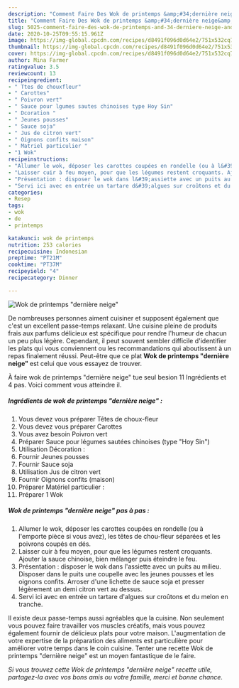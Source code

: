 ```yaml
---
description: "Comment Faire Des Wok de printemps &amp;#34;dernière neige&amp;#34;"
title: "Comment Faire Des Wok de printemps &amp;#34;dernière neige&amp;#34;"
slug: 5025-comment-faire-des-wok-de-printemps-and-34-derniere-neige-and-34
date: 2020-10-25T09:55:15.961Z
image: https://img-global.cpcdn.com/recipes/d8491f096d0d64e2/751x532cq70/wok-de-printemps-derniere-neige-photo-principale-de-la-recette.jpg
thumbnail: https://img-global.cpcdn.com/recipes/d8491f096d0d64e2/751x532cq70/wok-de-printemps-derniere-neige-photo-principale-de-la-recette.jpg
cover: https://img-global.cpcdn.com/recipes/d8491f096d0d64e2/751x532cq70/wok-de-printemps-derniere-neige-photo-principale-de-la-recette.jpg
author: Mina Farmer
ratingvalue: 3.5
reviewcount: 13
recipeingredient:
- " Ttes de chouxfleur"
- " Carottes"
- " Poivron vert"
- " Sauce pour lgumes sautes chinoises type Hoy Sin"
- " Dcoration "
- " Jeunes pousses"
- " Sauce soja"
- " Jus de citron vert"
- " Oignons confits maison"
- " Matriel particulier "
- "1 Wok"
recipeinstructions:
- "Allumer le wok, déposer les carottes coupées en rondelle (ou à l&#39;emporte pièce si vous avez), les têtes de chou-fleur séparées et les poivrons coupés en dés."
- "Laisser cuir à feu moyen, pour que les légumes restent croquants. Ajouter la sauce chinoise, bien mélanger puis éteindre le feu."
- "Présentation : disposer le wok dans l&#39;assiette avec un puits au milieu. Disposer dans le puits une coupelle avec les jeunes pousses et les oignons confits. Arroser d&#39;une lichette de sauce soja et presser légèrement un demi citron vert au dessus."
- "Servi ici avec en entrée un tartare d&#39;algues sur croûtons et du melon en tranche."
categories:
- Resep
tags:
- wok
- de
- printemps

katakunci: wok de printemps 
nutrition: 253 calories
recipecuisine: Indonesian
preptime: "PT21M"
cooktime: "PT37M"
recipeyield: "4"
recipecategory: Dinner

---
```



![Wok de printemps &#34;dernière neige&#34;](https://img-global.cpcdn.com/recipes/d8491f096d0d64e2/751x532cq70/wok-de-printemps-derniere-neige-photo-principale-de-la-recette.jpg)

De nombreuses personnes aiment cuisiner et supposent également que c'est un excellent passe-temps relaxant. Une cuisine pleine de produits frais aux parfums délicieux est spécifique pour rendre l'humeur de chacun un peu plus légère. Cependant, il peut souvent sembler difficile d'identifier les plats qui vous conviennent ou les recommandations qui aboutissent à un repas finalement réussi. Peut-être que ce plat <strong> Wok de printemps &#34;dernière neige&#34; </strong> est celui que vous essayez de trouver.

<!--inarticleads1-->

À faire wok de printemps &#34;dernière neige&#34; tue seul besion 11 Ingrédients et 4 pas. Voici comment vous atteindre il.

##### Ingrédients de wok de printemps &#34;dernière neige&#34; :

1. Vous devez vous préparer  Têtes de choux-fleur
1. Vous devez vous préparer  Carottes
1. Vous avez besoin  Poivron vert
1. Préparer  Sauce pour légumes sautées chinoises (type &#34;Hoy Sin&#34;)
1. Utilisation  Décoration :
1. Fournir  Jeunes pousses
1. Fournir  Sauce soja
1. Utilisation  Jus de citron vert
1. Fournir  Oignons confits (maison)
1. Préparer  Matériel particulier :
1. Préparer 1 Wok




<!--inarticleads2-->

##### Wok de printemps &#34;dernière neige&#34; pas à pas :

1. Allumer le wok, déposer les carottes coupées en rondelle (ou à l&#39;emporte pièce si vous avez), les têtes de chou-fleur séparées et les poivrons coupés en dés.
1. Laisser cuir à feu moyen, pour que les légumes restent croquants. Ajouter la sauce chinoise, bien mélanger puis éteindre le feu.
1. Présentation : disposer le wok dans l&#39;assiette avec un puits au milieu. Disposer dans le puits une coupelle avec les jeunes pousses et les oignons confits. Arroser d&#39;une lichette de sauce soja et presser légèrement un demi citron vert au dessus.
1. Servi ici avec en entrée un tartare d&#39;algues sur croûtons et du melon en tranche.




<!--inarticleads1-->

<p>
Il existe deux passe-temps aussi agréables que la cuisine. Non seulement vous pouvez faire travailler vos muscles créatifs, mais vous pouvez également fournir de délicieux plats pour votre maison. L'augmentation de votre expertise de la préparation des aliments est particulière pour améliorer votre temps dans le coin cuisine. Tenter une recette Wok de printemps &#34;dernière neige&#34; est un moyen fantastique de le faire.
</p>

<p>
<i>Si vous trouvez cette Wok de printemps &#34;dernière neige&#34; recette utile, partagez-la avec vos bons amis ou votre famille, merci et bonne chance.</i>
</p>
